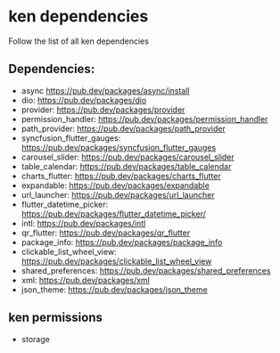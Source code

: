 # ken dependencies
Follow the list of all ken dependencies 
    
## Dependencies:
- async                         https://pub.dev/packages/async/install
- dio:                          https://pub.dev/packages/dio
- provider:                     https://pub.dev/packages/provider
- permission_handler:           https://pub.dev/packages/permission_handler
- path_provider:                https://pub.dev/packages/path_provider
- syncfusion_flutter_gauges:    https://pub.dev/packages/syncfusion_flutter_gauges
- carousel_slider:              https://pub.dev/packages/carousel_slider
- table_calendar:               https://pub.dev/packages/table_calendar
- charts_flutter:               https://pub.dev/packages/charts_flutter
- expandable:                   https://pub.dev/packages/expandable
- url_launcher:                 https://pub.dev/packages/url_launcher
- flutter_datetime_picker:      https://pub.dev/packages/flutter_datetime_picker/
- intl:                         https://pub.dev/packages/intl
- qr_flutter:                   https://pub.dev/packages/qr_flutter
- package_info:                 https://pub.dev/packages/package_info
- clickable_list_wheel_view:    https://pub.dev/packages/clickable_list_wheel_view 
- shared_preferences:           https://pub.dev/packages/shared_preferences
- xml:                          https://pub.dev/packages/xml
- json_theme:                   https://pub.dev/packages/json_theme

## ken permissions
- storage
